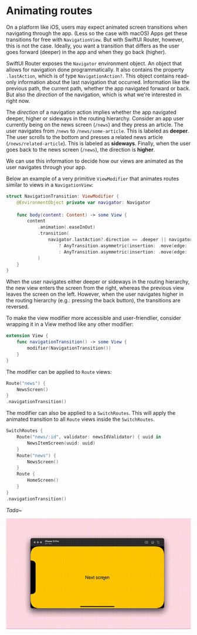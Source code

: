 # Animating routes

On a platform like iOS, users may expect animated screen transitions when navigating through the app. (Less so the case with macOS) Apps get these transitions for free with `NavigationView`. But with SwiftUI Router, however, this is not the case. Ideally, you want a transition that differs as the user goes forward (deeper) in the app and when they go back (higher).

SwiftUI Router exposes the `Navigator` environment object. An object that allows for navigation done programmatically. It also contains the property `.lastAction`, which is of type `NavigationAction?`. This object contains read-only information about the last navigation that occurred. Information like the previous path, the current path, whether the app navigated forward or back. But also the *direction* of the navigation, which is what we're interested in right now.

The *direction* of a navigation action implies whether the app navigated deeper, higher or sideways in the routing hierarchy. Consider an app user currently being on the news screen (`/news`) and they press an article. The user navigates from `/news` to `/news/some-article`. This is labeled as **deeper**. The user scrolls to the bottom and presses a related news article (`/news/related-article`). This is labeled as **sideways**. Finally, when the user goes back to the news screen (`/news`), the direction is **higher**.

We can use this information to decide how our views are animated as the user navigates through your app.

Below an example of a very primitive `ViewModifier` that animates routes similar to views in a `NavigationView`:

```swift
struct NavigationTransition: ViewModifier {
	@EnvironmentObject private var navigator: Navigator
	
	func body(content: Content) -> some View {
		content
			.animation(.easeInOut)
			.transition(
				navigator.lastAction?.direction == .deeper || navigator.lastAction?.direction == .sideways
					? AnyTransition.asymmetric(insertion: .move(edge: .trailing), removal: .move(edge: .leading))
					: AnyTransition.asymmetric(insertion: .move(edge: .leading), removal: .move(edge: .trailing))
			)
	}
}
```
When the user navigates either deeper or sideways in the routing hierarchy, the new view enters the screen from the right, whereas the previous view leaves the screen on the left. However, when the user navigates higher in the routing hierarchy (e.g.: pressing the back button), the transitions are reversed.

To make the view modifier more accessible and user-friendlier, consider wrapping it in a View method like any other modifier:

```swift
extension View {
	func navigationTransition() -> some View {
		modifier(NavigationTransition())
	}
}
```

The modifier can be applied to `Route` views:
```swift
Route("news") {
	NewsScreen()
}
.navigationTransition()
```

The modifier can also be applied to a `SwitchRoutes`. This will apply the animated transition to all `Route` views inside the `SwitchRoutes`.
```swift
SwitchRoutes {
	Route("news/:id", validator: newsIdValidator) { uuid in
		NewsItemScreen(uuid: uuid)
	}
	Route("news") {
		NewsScreen()
	}
	Route {
		HomeScreen()
	}
}
.navigationTransition()
```

*Tada~*

![Preview](Images/animated_routes.gif)
